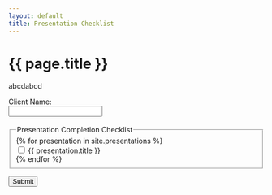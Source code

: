 ```yaml
---
layout: default
title: Presentation Checklist
---
```


<h1>{{ page.title }}</h1>

abcdabcd

<form id="presentationForm">
  <label for="client">Client Name:</label><br>
  <input type="text" id="client" name="client" required><br><br>

  <fieldset>
    <legend>Presentation Completion Checklist</legend>
    {% for presentation in site.presentations %}
      <div>
        <input type="checkbox" id="presentation-{{ forloop.index }}" name="presentation-{{ forloop.index }}"
               value="{{ presentation.title }}"
               data-tagline="{{ presentation.tagline }}"
               data-thumbnail="{{ presentation.thumbnail }}"
               data-body="{{ presentation.body | escape }}">
        <label for="presentation-{{ forloop.index }}">{{ presentation.title }}</label>
      </div>
    {% endfor %}
  </fieldset>

  <button type="submit">Submit</button>
</form>

<script>


document.getElementById("presentationForm").addEventListener("submit", function(event) {
  event.preventDefault();

 const client = document.getElementById("client").value.trim();
  if (!client) {
    alert("Please enter a client name.");
    return;
  }

  const checkboxes = document.querySelectorAll('input[type="checkbox"]:checked');
  const selectedItems = [];
  checkboxes.forEach(function(checkbox) {
    selectedItems.push({
      title: checkbox.value,
      tagline: checkbox.getAttribute('data-tagline'),
      thumbnail: checkbox.getAttribute('data-thumbnail'),
      body: checkbox.getAttribute('data-body')
    });
  });

  if (selectedItems.length > 0) {
    localStorage.setItem("selectedPresentations", JSON.stringify(selectedItems));
    localStorage.setItem("clientName", client);
    window.location.href = "/selected.html";
  } else {
    alert("Please select at least one item.");
  }
});


</script>
